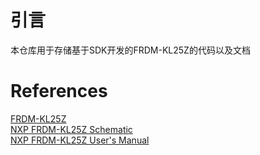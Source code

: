 # 引言
本仓库用于存储基于SDK开发的FRDM-KL25Z的代码以及文档

# References
[FRDM-KL25Z](https://os.mbed.com/platforms/KL25Z/)  
[NXP FRDM-KL25Z Schematic](http://cache.freescale.com/files/soft_dev_tools/hardware_tools/schematics/FRDM-KL25Z_SCH.pdf)  
[NXP FRDM-KL25Z User's Manual](http://cache.freescale.com/files/32bit/doc/user_guide/FRDMKL25ZUM.zip)  

